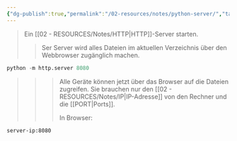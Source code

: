 ```yaml
---
{"dg-publish":true,"permalink":"/02-resources/notes/python-server/","tags":["code/python","software/server","netzwerk/protocol"],"updated":"2024-11-02T22:48:21.000+01:00"}
---
```


>Ein [[02 - RESOURCES/Notes/HTTP\|HTTP]]-Server starten.
>>Ser Server wird alles Dateien im aktuellen Verzeichnis über den Webbrowser zugänglich machen.

```python
python -m http.server 8080
```

>>>Alle Geräte können jetzt über das Browser auf die Dateien zugreifen. Sie brauchen nur den [[02 - RESOURCES/Notes/IP\|IP-Adresse]] von den Rechner und die [[PORT\|Ports]].
>>>
>>>In Browser:

```bash
server-ip:8080
```